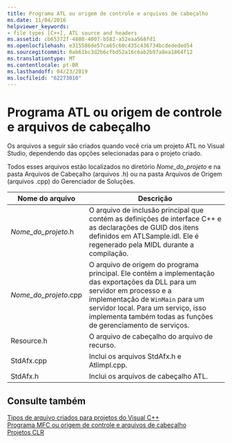 ```yaml
---
title: Programa ATL ou origem de controle e arquivos de cabeçalho
ms.date: 11/04/2016
helpviewer_keywords:
- file types [C++], ATL source and headers
ms.assetid: cb65372f-4880-4007-b582-a52eaa568fd1
ms.openlocfilehash: e315586de57ca65c60c435c436734bcdededed54
ms.sourcegitcommit: 0ab61bc3d2b6cfbd52a16c6ab2b97a8ea1864f12
ms.translationtype: MT
ms.contentlocale: pt-BR
ms.lasthandoff: 04/23/2019
ms.locfileid: "62273010"
---
```

# <a name="atl-program-or-control-source-and-header-files"></a>Programa ATL ou origem de controle e arquivos de cabeçalho

Os arquivos a seguir são criados quando você cria um projeto ATL no Visual Studio, dependendo das opções selecionadas para o projeto criado.

Todos esses arquivos estão localizados no diretório *Nome_do_projeto* e na pasta Arquivos de Cabeçalho (arquivos .h) ou na pasta Arquivos de Origem (arquivos .cpp) do Gerenciador de Soluções.

|Nome do arquivo|Descrição|
|---------------|-----------------|
|*Nome_do_projeto*.h|O arquivo de inclusão principal que contém as definições de interface C++ e as declarações de GUID dos itens definidos em ATLSample.idl. Ele é regenerado pela MIDL durante a compilação.|
|*Nome_do_projeto*.cpp|O arquivo de origem do programa principal. Ele contém a implementação das exportações da DLL para um servidor em processo e a implementação de `WinMain` para um servidor local. Para um serviço, isso implementa também todas as funções de gerenciamento de serviços.|
|Resource.h|O arquivo de cabeçalho do arquivo de recurso.|
|StdAfx.cpp|Inclui os arquivos StdAfx.h e Atlimpl.cpp.|
|StdAfx.h|Inclui os arquivos de cabeçalho ATL.|

## <a name="see-also"></a>Consulte também

[Tipos de arquivo criados para projetos do Visual C++](file-types-created-for-visual-cpp-projects.md)<br>
[Programa MFC ou origem de controle e arquivos de cabeçalho](mfc-program-or-control-source-and-header-files.md)<br>
[Projetos CLR](files-created-for-clr-projects.md)
